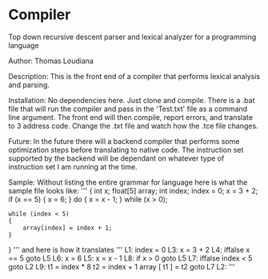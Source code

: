 # Compiler
Top down recursive descent parser and lexical analyzer for a programming language

Author: Thomas Loudiana

Description:  This is the front end of a compiler that performs lexical analysis and parsing.

Installation:  No dependencies here.  Just clone and compile.  There is a .bat file that will run the compiler 
and pass in the 'Test.txt' file as a command line argument.  The front end will then compile, report errors,
and translate to 3 address code.  Change the .txt file and watch how the .tce file changes.

Future:  In the future there will a backend compiler that performs some optimization steps before translating to native
code.  The instruction set supported by the backend will be dependant on whatever type of instruction set I am running at
the time.

Sample:  Without listing the entire grammar for language here is what the sample file looks like:
'''
{
	int x;
	float[5] array;
	int index;
	index = 0;
	x = 3 + 2;
	if (x == 5)
	{
		x = 6;
	}
	do
	{
		x = x - 1;
	} while (x > 0);

	while (index < 5)
	{
		array[index] = index + 1;
	}
}
'''
and here is how it translates
'''
L1:	index = 0
L3:	x = 3 + 2
L4:	iffalse x == 5 goto L5
L6:	x = 6
L5:	x = x - 1
L8:	if x > 0 goto L5
L7:	iffalse index < 5 goto L2
L9:	t1 = index * 8
	t2 = index + 1
	array [ t1 ] = t2
	goto L7
L2:
'''
